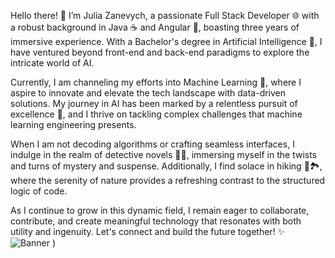 Hello there! 👋 I’m Julia Zanevych, a passionate Full Stack Developer 🌐 with a robust background in Java ☕️ and Angular 🔺, boasting three years of immersive experience. With a Bachelor's degree in Artificial Intelligence 🤖, I have ventured beyond front-end and back-end paradigms to explore the intricate world of AI.

Currently, I am channeling my efforts into Machine Learning 🧠, where I aspire to innovate and elevate the tech landscape with data-driven solutions. My journey in AI has been marked by a relentless pursuit of excellence 🚀, and I thrive on tackling complex challenges that machine learning engineering presents.

When I am not decoding algorithms or crafting seamless interfaces, I indulge in the realm of detective novels 🕵️‍♀️, immersing myself in the twists and turns of mystery and suspense. Additionally, I find solace in hiking 🥾🏞️, where the serenity of nature provides a refreshing contrast to the structured logic of code.

As I continue to grow in this dynamic field, I remain eager to collaborate, contribute, and create meaningful technology that resonates with both utility and ingenuity. Let's connect and build the future together! ✨
![Banner](https://github.com/JuliaZanevych/JuliaZanevych/assets/90958528/9f71c7ce-8a5a-400e-b814-9003f5fac9c6)
)
